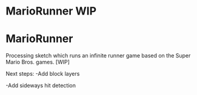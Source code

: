# MarioRunner WIP
# MarioRunner
Processing sketch which runs an infinite runner game based on the Super Mario Bros. games.
[WIP]

Next steps:
-Add block layers

-Add sideways hit detection

